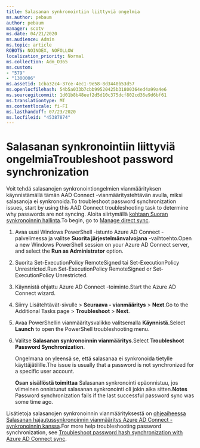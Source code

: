 ```yaml
---
title: Salasanan synkronointiin liittyviä ongelmia
ms.author: pebaum
author: pebaum
manager: scotv
ms.date: 04/21/2020
ms.audience: Admin
ms.topic: article
ROBOTS: NOINDEX, NOFOLLOW
localization_priority: Normal
ms.collection: Adm_O365
ms.custom:
- "579"
- "1300006"
ms.assetid: 1cba32c4-37ce-4ec1-9e58-8d3440b53d57
ms.openlocfilehash: 54b5a033b7cbb99520425b31800364ed4a99a4e6
ms.sourcegitcommit: 1d01b8b48eef2d5d10c375dcf802cd36e9d6bf61
ms.translationtype: MT
ms.contentlocale: fi-FI
ms.lasthandoff: 07/23/2020
ms.locfileid: "45387874"
---
```

# <a name="troubleshoot-password-synchronization"></a><span data-ttu-id="f061c-102">Salasanan synkronointiin liittyviä ongelmia</span><span class="sxs-lookup"><span data-stu-id="f061c-102">Troubleshoot password synchronization</span></span>

<span data-ttu-id="f061c-103">Voit tehdä salasanojen synkronointiongelmien vianmäärityksen käynnistämällä tämän AAD Connect -vianmääritystehtävän avulla, miksi salasanoja ei synkronoida.</span><span class="sxs-lookup"><span data-stu-id="f061c-103">To troubleshoot password synchronization issues, start by using this AAD Connect troubleshooting task to determine why passwords are not syncing.</span></span> <span data-ttu-id="f061c-104">Aloita siirtymällä [kohtaan Suoran synkronoinnin hallinta](https://admin.microsoft.com/AdminPortal/Home#/dirsyncmanagement).</span><span class="sxs-lookup"><span data-stu-id="f061c-104">To begin, go to [Manage direct sync](https://admin.microsoft.com/AdminPortal/Home#/dirsyncmanagement).</span></span>  

1. <span data-ttu-id="f061c-105">Avaa uusi Windows PowerShell -istunto Azure AD Connect -palvelimessa ja valitse **Suorita järjestelmänvalvojana** -vaihtoehto.</span><span class="sxs-lookup"><span data-stu-id="f061c-105">Open a new Windows PowerShell session on your Azure AD Connect server, and select the **Run as Administrator** option.</span></span>

2. <span data-ttu-id="f061c-106">Suorita Set-ExecutionPolicy RemoteSigned tai Set-ExecutionPolicy Unrestricted.</span><span class="sxs-lookup"><span data-stu-id="f061c-106">Run Set-ExecutionPolicy RemoteSigned or Set-ExecutionPolicy Unrestricted.</span></span>

3. <span data-ttu-id="f061c-107">Käynnistä ohjattu Azure AD Connect -toiminto.</span><span class="sxs-lookup"><span data-stu-id="f061c-107">Start the Azure AD Connect wizard.</span></span>

4. <span data-ttu-id="f061c-108">Siirry Lisätehtävät-sivulle > **Seuraava - vianmääritys**  >  **Next**.</span><span class="sxs-lookup"><span data-stu-id="f061c-108">Go to the Additional Tasks page > **Troubleshoot** > **Next**.</span></span>

5. <span data-ttu-id="f061c-109">Avaa PowerShellin vianmääritysvalikko valitsemalla **Käynnistä.**</span><span class="sxs-lookup"><span data-stu-id="f061c-109">Select **Launch** to open the PowerShell troubleshooting menu.</span></span>

6. <span data-ttu-id="f061c-110">Valitse **Salasanan synkronoinnin vianmääritys**.</span><span class="sxs-lookup"><span data-stu-id="f061c-110">Select **Troubleshoot Password Synchronization**.</span></span>

    <span data-ttu-id="f061c-111">Ongelmana on yleensä se, että salasanaa ei synkronoida tietylle käyttäjätilille.</span><span class="sxs-lookup"><span data-stu-id="f061c-111">The issue is usually that a password is not synchronized for a specific user account.</span></span>

    <span data-ttu-id="f061c-112">**Osan sisällöstä toimittaa** Salasanan synkronointi epäonnistuu, jos viimeinen onnistunut salasanan synkronointi oli jokin aika sitten.</span><span class="sxs-lookup"><span data-stu-id="f061c-112">**Notes** Password synchronization fails if the last successful password sync was some time ago.</span></span>

<span data-ttu-id="f061c-113">Lisätietoja salasanojen synkronoinnin vianmäärityksestä on [ohjeaiheessa Salasanan hajautussynkronoinnin vianmääritys Azure AD Connect -synkronoinnin kanssa](https://docs.microsoft.com/azure/active-directory/hybrid/tshoot-connect-password-hash-synchronization).</span><span class="sxs-lookup"><span data-stu-id="f061c-113">For more help troubleshooting password synchronization, see [Troubleshoot password hash synchronization with Azure AD Connect sync](https://docs.microsoft.com/azure/active-directory/hybrid/tshoot-connect-password-hash-synchronization).</span></span>